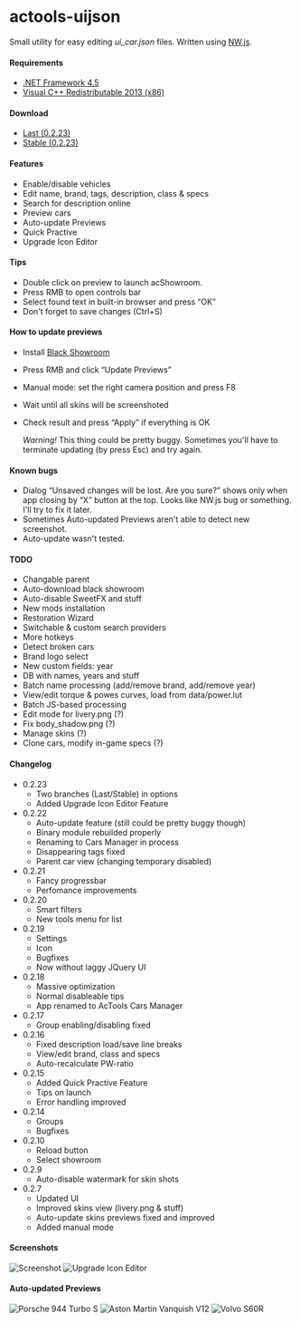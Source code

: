 # actools-uijson
Small utility for easy editing *ui_car.json* files. Written using [NW.js](http://nwjs.io/).

#### Requirements
* [.NET Framework 4.5](https://www.microsoft.com/en-US/Download/details.aspx?id=30653)
* [Visual C++ Redistributable 2013 (x86)](https://www.microsoft.com/en-us/download/details.aspx?id=40784)

#### Download
* [Last (0.2.23)](https://yadi.sk/d/Sq4hOs6PhMweN)
* [Stable (0.2.23)](http://www.racedepartment.com/downloads/actools-cars-manager.6518/)

#### Features
* Enable/disable vehicles
* Edit name, brand, tags, description, class & specs
* Search for description online
* Preview cars
* Auto-update Previews
* Quick Practive
* Upgrade Icon Editor

#### Tips
* Double click on preview to launch acShowroom.
* Press RMB to open controls bar
* Select found text in built-in browser and press “OK”
* Don't forget to save changes (Ctrl+S)

#### How to update previews
* Install [Black Showroom](http://www.racedepartment.com/downloads/studio-black-showroom.4353/)
* Press RMB and click “Update Previews”
* Manual mode: set the right camera position and press F8
* Wait until all skins will be screenshoted
* Check result and press “Apply” if everything is OK

    *Warning!* This thing could be pretty buggy. Sometimes you'll have to terminate updating (by press Esc) and try again.

#### Known bugs
* Dialog “Unsaved changes will be lost. Are you sure?” shows only when app closing by “X” button at the top. Looks like NW.js bug or something. I'll try to fix it later.
* Sometimes Auto-updated Previews aren't able to detect new screenshot.
* Auto-update wasn't tested.

#### TODO
* Changable parent
* Auto-download black showroom
* Auto-disable SweetFX and stuff
* New mods installation
* Restoration Wizard
* Switchable & custom search providers
* More hotkeys
* Detect broken cars
* Brand logo select
* New custom fields: year
* DB with names, years and stuff
* Batch name processing (add/remove brand, add/remove year)
* View/edit torque & powes curves, load from data/power.lut
* Batch JS-based processing
* Edit mode for livery.png (?)
* Fix body_shadow.png (?)
* Manage skins (?)
* Clone cars, modify in-game specs (?)

#### Changelog
* 0.2.23
    * Two branches (Last/Stable) in options
    * Added Upgrade Icon Editor Feature
* 0.2.22
    * Auto-update feature (still could be pretty buggy though)
    * Binary module rebuilded properly
    * Renaming to Cars Manager in process
    * Disappearing tags fixed
    * Parent car view (changing temporary disabled)
* 0.2.21
    * Fancy progressbar
    * Perfomance improvements
* 0.2.20
    * Smart filters
    * New tools menu for list
* 0.2.19
    * Settings
    * Icon
    * Bugfixes
    * Now without laggy JQuery UI
* 0.2.18
    * Massive optimization
    * Normal disableable tips
    * App renamed to AcTools Cars Manager
* 0.2.17
    * Group enabling/disabling fixed
* 0.2.16
    * Fixed description load/save line breaks 
    * View/edit brand, class and specs
    * Auto-recalculate PW-ratio
* 0.2.15
    * Added Quick Practive Feature
    * Tips on launch
    * Error handling improved
* 0.2.14
    * Groups
    * Bugfixes
* 0.2.10
    * Reload button
    * Select showroom
* 0.2.9
    * Auto-disable watermark for skin shots
* 0.2.7
    * Updated UI
    * Improved skins view (livery.png & stuff)
    * Auto-update skins previews fixed and improved
    * Added manual mode

#### Screenshots
![Screenshot](http://i.imgur.com/eDJs1wu.png)
![Upgrade Icon Editor](http://i.imgur.com/riLu2iB.png)

#### Auto-updated Previews
![Porsche 944 Turbo S](https://pp.vk.me/c621730/v621730892/2e1e7/LO25pCMqvpg.jpg)
![Aston Martin Vanquish V12](https://pp.vk.me/c621730/v621730048/29d84/Yzk1DN_rUI0.jpg)
![Volvo S60R](https://pp.vk.me/c621730/v621730107/33687/j-n4apx1GA8.jpg)


